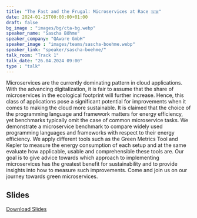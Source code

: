 ```yaml
---
title: "The Fast and the Frugal: Microservices at Race 🇬🇧"
date: 2024-01-25T00:00:00+01:00
draft: false
bg_image : "images/bg/cta-bg.webp"
speaker_name: "Sascha Böhme"
speaker_company: "QAware GmbH"
speaker_image : "images/teams/sascha-boehme.webp"
speaker_link: "speaker/sascha-boehme/"
talk_room: "Track 1"
talk_date: "26.04.2024 09:00"
type : "talk"
---
```


Microservices are the currently dominating pattern in cloud applications. With the advancing digitalization, it is fair to assume that the share of microservices in the ecological footprint will further increase. Hence, this class of applications pose a significant potential for improvements when it comes to making the cloud more sustainable. It is claimed that the choice of the programming language and framework matters for energy efficiency, yet benchmarks typically omit the case of common microservice tasks. We demonstrate a microservice benchmark to compare widely used programming languages and frameworks with respect to their energy efficiency. We apply different tools such as the Green Metrics Tool and Kepler to measure the energy consumption of each setup and at the same evaluate how applicable, usable and comprehensible these tools are. Our goal is to give advice towards which approach to implementing microservices has the greatest benefit for sustainability and to provide insights into how to measure such improvements. Come and join us on our journey towards green microservices.

## Slides

[<i class='tf-ion-android-download'></i> Download Slides](/files/slides/The_Fast_and_the_Frugal-Microservices_at_Race.pdf)